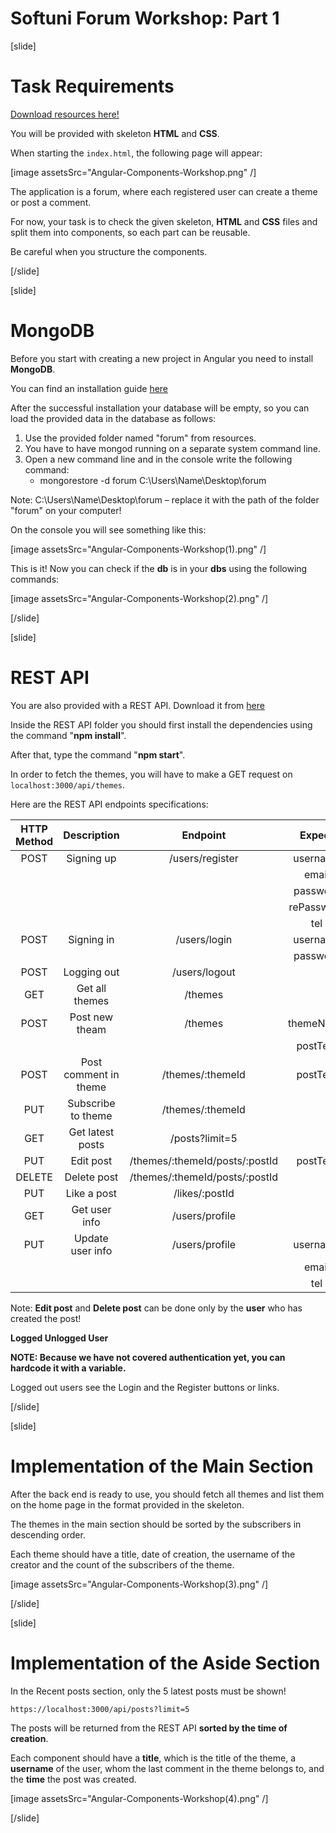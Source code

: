 # Softuni Forum Workshop: Part 1

[slide]

# Task Requirements
[Download resources here!](https://mega.nz/file/Oc4BTa5B#kopKiHP4-KPlYK7si4ecujloS1PxIhVJG_ULMZmhpKo)

You will be provided with skeleton **HTML** and **CSS**. 

When starting the `index.html`, the following page will appear:

[image assetsSrc="Angular-Components-Workshop.png" /]

The application is a forum, where each registered user can create a theme or post a comment. 

For now, your task is to check the given skeleton, **HTML** and **CSS** files and split them into components, so each part can be reusable. 

Be careful when you structure the components.

[/slide]

[slide]

# MongoDB

Before you start with creating a new project in Angular you need to install **MongoDB**.

You can find an installation guide [here](https://mega.nz/file/bMZC3ThT#1F--LRBifNwhKe_qg2eUgE9ZpV0u2tSx6u2jjpZO3cY)

After the successful installation your database will be empty, so you can load the provided data in the database as follows:

1. Use the provided folder named "forum" from resources.
2. You have to have mongod running on a separate system command line.
3. Open a new command line and in the console write the following command:
    - mongorestore -d forum C:\Users\Name\Desktop\forum

Note: C:\Users\Name\Desktop\forum – replace it with the path of the folder "forum" on your computer!

On the console you will see something like this:

[image assetsSrc="Angular-Components-Workshop(1).png" /]

This is it! Now you can check if the **db** is in your **dbs** using the following commands:

[image assetsSrc="Angular-Components-Workshop(2).png" /]

[/slide]

[slide]

# REST API

You are also provided with a REST API. Download it from [here](https://mega.nz/file/yN4k0RoS#pGmJUZli5wta8YIUC496T10bSv45sgbm62MeIX8vKmQ)

Inside the REST API folder you should first install the dependencies using the command "**npm install**". 

After that, type the command "**npm start**". 

In order to fetch the themes, you will have to make a GET request on `localhost:3000/api/themes`.

Here are the REST API endpoints specifications:

| **HTTP Method** | **Description** | **Endpoint** | **Expect** | **Login Required** |
|:---:|:---:|:---:|:---:|:---:|
| POST   | Signing up            | /users/register                 | username    | No  |
|        |                       |                                 | email       | No  |
|        |                       |                                 | password    | No  |
|        |                       |                                 | rePassword  | No  |
|        |                       |                                 | tel         | No  |
| POST   | Signing in            | /users/login                    | username    | No  |
|        |                       |                                 | password    | No  |
| POST   | Logging out           | /users/logout                   |             | Yes |
| GET    | Get all themes        | /themes                         |             | No  |
| POST   | Post new theam        | /themes                         | themeName   | Yes |
|        |                       |                                 | postText    | Yes |
| POST   | Post comment in theme | /themes/:themeId                | postText    | Yes |
| PUT    | Subscribe to theme    | /themes/:themeId                |             | Yes |
| GET    | Get latest posts      | /posts?limit=5                  |             | No  |
| PUT    | Edit post             | /themes/:themeId/posts/:postId  | postText    | Yes |
| DELETE | Delete post           | /themes/:themeId/posts/:postId  |             | Yes |
| PUT    | Like a post           | /likes/:postId                  |             | Yes |
| GET    | Get user info         | /users/profile                  |             | Yes |
| PUT    | Update user info      | /users/profile                  | username    | Yes |
|        |                       |                                 | email       | Yes |
|        |                       |                                 | tel         | Yes |

Note: **Edit post** and **Delete post** can be done only by the **user** who has created the post!

**Logged Unlogged User**

**NOTE: Because we have not covered authentication yet, you can hardcode it with a variable.**

Logged out users see the Login and the Register buttons or links.

[/slide]

[slide]

# Implementation of the Main Section

After the back end is ready to use, you should fetch all themes and list them on the home page in the format provided in the skeleton.

The themes in the main section should be sorted by the subscribers in descending order.

Each theme should have a title, date of creation, the username of the creator and the count of the subscribers of the theme. 

[image assetsSrc="Angular-Components-Workshop(3).png" /]

[/slide]

[slide]

# Implementation of the Aside Section

In the Recent posts section, only the 5 latest posts must be shown! 

`https://localhost:3000/api/posts?limit=5`

The posts will be returned from the REST API **sorted by the time of creation**.

Each component should have a **title**, which is the title of the theme, a **username** of the user, whom the last comment in the theme belongs to, and the **time** the post was created.

[image assetsSrc="Angular-Components-Workshop(4).png" /]

[/slide]


